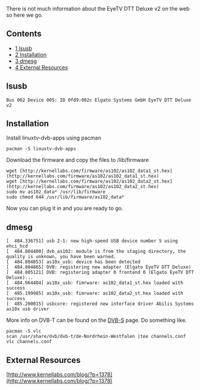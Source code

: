 There is not much information about the EyeTV DTT Deluxe v2 on the web so here we go.

## Contents

*   [1 lsusb](#lsusb)
*   [2 Installation](#Installation)
*   [3 dmesg](#dmesg)
*   [4 External Resources](#External_Resources)

## lsusb

```
Bus 002 Device 005: ID 0fd9:002c Elgato Systems GmbH EyeTV DTT Deluxe v2

```

## Installation

Install linuxtv-dvb-apps using pacman

```
pacman -S linuxtv-dvb-apps

```

Download the firmware and copy the files to /lib/firmware

```
wget [http://kernellabs.com/firmware/as102/as102_data1_st.hex](http://kernellabs.com/firmware/as102/as102_data1_st.hex)
wget [http://kernellabs.com/firmware/as102/as102_data2_st.hex](http://kernellabs.com/firmware/as102/as102_data2_st.hex)
sudo mv as102_data* /usr/lib/firmware 
sudo chmod 644 /usr/lib/firmware/as102_data*

```

Now you can plug it in and you are ready to go.

## dmesg

```
[  484.336751] usb 2-1: new high-speed USB device number 5 using ehci_hcd
[  484.804400] dvb_as102: module is from the staging directory, the quality is unknown, you have been warned.
[  484.804853] as10x_usb: device has been detected
[  484.804865] DVB: registering new adapter (Elgato EyeTV DTT Deluxe)
[  484.805121] DVB: registering adapter 0 frontend 0 (Elgato EyeTV DTT Deluxe)...
[  484.964484] as10x_usb: fimrware: as102_data1_st.hex loaded with success
[  485.199985] as10x_usb: fimrware: as102_data2_st.hex loaded with success
[  485.200015] usbcore: registered new interface driver Abilis Systems as10x usb driver

```

More info on DVB-T can be found on the [DVB-S](/index.php/DVB-S "DVB-S") page. Do something like.

```
pacman -S vlc
scan /usr/share/dvb/dvb-t/de-Nordrhein-Westfalen |tee channels.conf
vlc channels.conf 

```

## External Resources

[http://www.kernellabs.com/blog/?p=1378](http://www.kernellabs.com/blog/?p=1378)